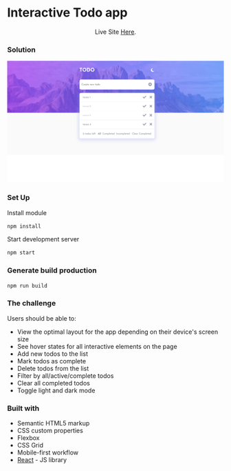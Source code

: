 # Interactive Todo app

<p align="center">Live Site <a href="https://interactive-todo-list-app.netlify.app/">Here</a>.</p>

### Solution

![](./src/assets/solution/screenshot-todoList.PNG)

### Set Up

Install module
```html
npm install
```
Start development server
```html
npm start
```
### Generate build production
```html
npm run build
```

### The challenge

Users should be able to:

- View the optimal layout for the app depending on their device's screen size
- See hover states for all interactive elements on the page
- Add new todos to the list
- Mark todos as complete
- Delete todos from the list
- Filter by all/active/complete todos
- Clear all completed todos
- Toggle light and dark mode

### Built with

- Semantic HTML5 markup
- CSS custom properties
- Flexbox
- CSS Grid
- Mobile-first workflow
- [React](https://reactjs.org/) - JS library
